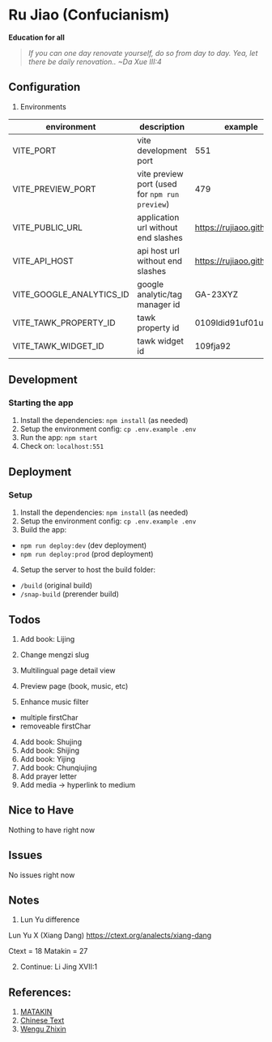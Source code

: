 # Ru Jiao (Confucianism)

**Education for all**

> _If you can one day renovate yourself, do so from day to day._
> _Yea, let there be daily renovation.._
> _~Da Xue III:4_

## Configuration
1. Environments

| environment | description | example |
|--|--|--|
| VITE_PORT | vite development port | 551 |
| VITE_PREVIEW_PORT | vite preview port (used for `npm run preview`) | 479 |
| VITE_PUBLIC_URL | application url without end slashes | https://rujiaoo.github.io |
| VITE_API_HOST | api host url without end slashes | https://rujiaoo.github.io |
| VITE_GOOGLE_ANALYTICS_ID | google analytic/tag manager id | GA-23XYZ |
| VITE_TAWK_PROPERTY_ID | tawk property id | 0109ldid91uf01ur8918 |
| VITE_TAWK_WIDGET_ID | tawk widget id | 109fja92 |

## Development
### Starting the app
1. Install the dependencies: `npm install` (as needed)
2. Setup the environment config: `cp .env.example .env`
3. Run the app: `npm start`
4. Check on: `localhost:551`

## Deployment
### Setup
1. Install the dependencies: `npm install` (as needed)
2. Setup the environment config: `cp .env.example .env`
3. Build the app: 
- `npm run deploy:dev` (dev deployment)
- `npm run deploy:prod` (prod deployment)
4. Setup the server to host the build folder:
- `/build` (original build)
- `/snap-build` (prerender build)

## Todos
1. Add book: Lijing
2. Change mengzi slug

1. Multilingual page detail view
2. Preview page (book, music, etc)
3. Enhance music filter
- multiple firstChar
- removeable firstChar
4. Add book: Shujing
5. Add book: Shijing
6. Add book: Yijing
7. Add book: Chunqiujing
8. Add prayer letter
9. Add media -> hyperlink to medium

## Nice to Have
Nothing to have right now

## Issues
No issues right now

## Notes
1. Lun Yu difference

Lun Yu X (Xiang Dang)
https://ctext.org/analects/xiang-dang

Ctext = 18
Matakin = 27

2. Continue: Li Jing XVII:1

## References:
1. [MATAKIN](https://matakin.or.id/)
2. [Chinese Text](https://ctext.org/)
3. [Wengu Zhixin](http://wengu.tartarie.com/wg/wengu.php)
